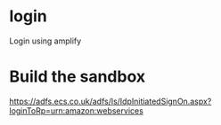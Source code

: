 # login
Login using amplify


# Build the sandbox

https://adfs.ecs.co.uk/adfs/ls/IdpInitiatedSignOn.aspx?loginToRp=urn:amazon:webservices 

